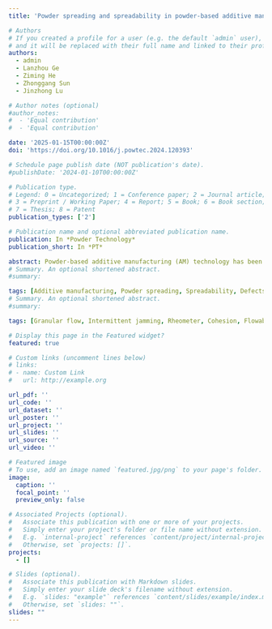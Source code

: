 ```yaml
---
title: 'Powder spreading and spreadability in powder-based additive manufacturing: State of the art and perspectives'

# Authors
# If you created a profile for a user (e.g. the default `admin` user), write the username (folder name) here
# and it will be replaced with their full name and linked to their profile.
authors:
  - admin
  - Lanzhou Ge
  - Ziming He
  - Zhonggang Sun
  - Jinzhong Lu

# Author notes (optional)
#author_notes:
#  - 'Equal contribution'
#  - 'Equal contribution'

date: '2025-01-15T00:00:00Z'
doi: 'https://doi.org/10.1016/j.powtec.2024.120393'

# Schedule page publish date (NOT publication's date).
#publishDate: '2024-01-10T00:00:00Z'

# Publication type.
# Legend: 0 = Uncategorized; 1 = Conference paper; 2 = Journal article;
# 3 = Preprint / Working Paper; 4 = Report; 5 = Book; 6 = Book section;
# 7 = Thesis; 8 = Patent
publication_types: ['2']

# Publication name and optional abbreviated publication name.
publication: In *Powder Technology*
publication_short: In *PT*

abstract: Powder-based additive manufacturing (AM) technology has been widely used in various industries. The powder spreading process and its spreadability play a crucial role in ensuring the quality of the final product and the overall production system. This review aims to provide a comprehensive understanding of the issues related to powder spreading and spreadability in AM, as they significantly impact production consistency, process optimisation, and manufacturing cost reduction. A clear definition of spreadability and its corresponding metrics are presented, and the difference between the spreadability and flowability is also clarified. Meanwhile, the factors influencing the spreadability and spreading process, including the powder mixture and gas atmosphere, are thoroughly reviewed. The underlying mechanisms of these factors are discussed and summarised, particularly the critical spreading speed and the shear band developed in front of the spreader. Furthermore, the defects within the spread layer are carefully classified with a summary of the corresponding causes and mechanisms, in which the importance of particle jamming is clarified. The detection of defects using machine learning and the optimisation of spreadability are also reviewed. Finally, future trends and research opportunities, such as the integration of artificial intelligence into in-situ defect detection and subsequent adjustment of spreading conditions, are highlighted.
# Summary. An optional shortened abstract.
#summary: 

tags: [Additive manufacturing, Powder spreading, Spreadability, Defects, Machine learning]
# Summary. An optional shortened abstract.
#summary: 

tags: [Granular flow, Intermittent jamming, Rheometer, Cohesion, Flowability, Discrete element method]

# Display this page in the Featured widget?
featured: true

# Custom links (uncomment lines below)
# links:
# - name: Custom Link
#   url: http://example.org

url_pdf: ''
url_code: ''
url_dataset: ''
url_poster: ''
url_project: ''
url_slides: ''
url_source: ''
url_video: ''

# Featured image
# To use, add an image named `featured.jpg/png` to your page's folder.
image:
  caption: ''
  focal_point: ''
  preview_only: false

# Associated Projects (optional).
#   Associate this publication with one or more of your projects.
#   Simply enter your project's folder or file name without extension.
#   E.g. `internal-project` references `content/project/internal-project/index.md`.
#   Otherwise, set `projects: []`.
projects:
  - []

# Slides (optional).
#   Associate this publication with Markdown slides.
#   Simply enter your slide deck's filename without extension.
#   E.g. `slides: "example"` references `content/slides/example/index.md`.
#   Otherwise, set `slides: ""`.
slides: ""
---
```


